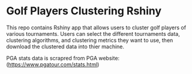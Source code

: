 # Golf Players Clustering Rshiny

This repo contains Rshiny app that allows users to cluster golf players of various tournaments. Users can select the different tournaments data, clustering algorithms, and clustering metrics they want to use, then download the clustered data into thier machine.

PGA stats data is scrapred from PGA website: (https://www.pgatour.com/stats.html)


